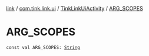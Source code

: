 [link](../../index.md) / [com.tink.link.ui](../index.md) / [TinkLinkUiActivity](index.md) / [ARG_SCOPES](./-a-r-g_-s-c-o-p-e-s.md)

# ARG_SCOPES

`const val ARG_SCOPES: `[`String`](https://kotlinlang.org/api/latest/jvm/stdlib/kotlin/-string/index.html)